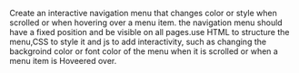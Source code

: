 Create an interactive navigation menu that changes color or style when scrolled or when hovering over a menu item. the navigation menu should have a fixed position and be visible on all pages.use HTML to structure the menu,CSS to style it and js to add interactivity, such as changing the backgroind color or font color of the menu when it is scrolled or when a menu item is Hoveered over.
